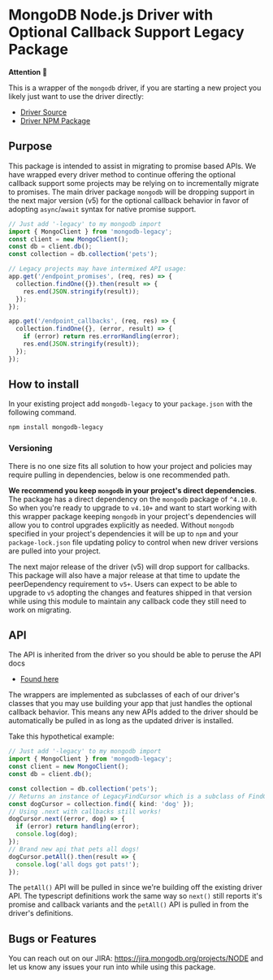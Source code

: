 # MongoDB Node.js Driver with Optional Callback Support Legacy Package

**Attention 📝**

This is a wrapper of the `mongodb` driver, if you are starting a new project you likely just want to use the driver directly:

- [Driver Source](https://github.com/mongodb/node-mongodb-native/)
- [Driver NPM Package](https://www.npmjs.com/package/mongodb)

## Purpose

This package is intended to assist in migrating to promise based APIs.
We have wrapped every driver method to continue offering the optional callback support some projects may be relying on to incrementally migrate to promises.
The main driver package `mongodb` will be dropping support in the next major version (v5) for the optional callback behavior in favor of adopting `async`/`await` syntax for native promise support.

```ts
// Just add '-legacy' to my mongodb import
import { MongoClient } from 'mongodb-legacy';
const client = new MongoClient();
const db = client.db();
const collection = db.collection('pets');

// Legacy projects may have intermixed API usage:
app.get('/endpoint_promises', (req, res) => {
  collection.findOne({}).then(result => {
    res.end(JSON.stringify(result));
  });
});

app.get('/endpoint_callbacks', (req, res) => {
  collection.findOne({}, (error, result) => {
    if (error) return res.errorHandling(error);
    res.end(JSON.stringify(result));
  });
});
```

## How to install

In your existing project add `mongodb-legacy` to your `package.json` with the following command.

```sh
npm install mongodb-legacy
```

### Versioning

There is no one size fits all solution to how your project and policies may require pulling in dependencies, below is one recommended path.

**We recommend you keep `mongodb` in your project's direct dependencies**.
The package has a direct dependency on the `mongodb` package of `^4.10.0`.
So when you're ready to upgrade to `v4.10+` and want to start working with this wrapper package keeping `mongodb` in your project's dependencies will allow you to control upgrades explicitly as needed.
Without `mongodb` specified in your project's dependencies it will be up to `npm` and your `package-lock.json` file updating policy to control when new driver versions are pulled into your project.

The next major release of the driver (v5) will drop support for callbacks.
This package will also have a major release at that time to update the peerDependency requirement to `v5+`.
Users can expect to be able to upgrade to `v5` adopting the changes and features shipped in that version while using this module to maintain any callback code they still need to work on migrating.

## API

The API is inherited from the driver so you should be able to peruse the API docs

- [Found here](https://mongodb.github.io/node-mongodb-native/Next/)

The wrappers are implemented as subclasses of each of our driver's classes that you may use building your app that just handles the optional callback behavior. This means any new APIs added to the driver should be automatically be pulled in as long as the updated driver is installed.

Take this hypothetical example:

```ts
// Just add '-legacy' to my mongodb import
import { MongoClient } from 'mongodb-legacy';
const client = new MongoClient();
const db = client.db();

const collection = db.collection('pets');
// Returns an instance of LegacyFindCursor which is a subclass of FindCursor
const dogCursor = collection.find({ kind: 'dog' });
// Using .next with callbacks still works!
dogCursor.next((error, dog) => {
  if (error) return handling(error);
  console.log(dog);
});
// Brand new api that pets all dogs!
dogCursor.petAll().then(result => {
  console.log('all dogs got pats!');
});
```

The `petAll()` API will be pulled in since we're building off the existing driver API.
The typescript definitions work the same way so `next()` still reports it's promise and callback variants and the `petAll()` API is pulled in from the driver's definitions.

## Bugs or Features

You can reach out on our JIRA: https://jira.mongodb.org/projects/NODE and let us know any issues your run into while using this package.
